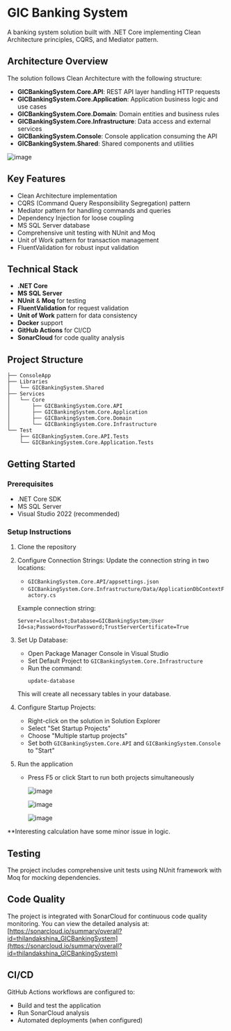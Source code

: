 # GIC Banking System

A banking system solution built with .NET Core implementing Clean Architecture principles, CQRS, and Mediator pattern.

## Architecture Overview

The solution follows Clean Architecture with the following structure:

- **GICBankingSystem.Core.API**: REST API layer handling HTTP requests
- **GICBankingSystem.Core.Application**: Application business logic and use cases
- **GICBankingSystem.Core.Domain**: Domain entities and business rules
- **GICBankingSystem.Core.Infrastructure**: Data access and external services
- **GICBankingSystem.Console**: Console application consuming the API
- **GICBankingSystem.Shared**: Shared components and utilities


![image](https://github.com/user-attachments/assets/6f029792-8327-40ad-b9ef-2bb30f6ae16d)


## Key Features

- Clean Architecture implementation
- CQRS (Command Query Responsibility Segregation) pattern
- Mediator pattern for handling commands and queries
- Dependency Injection for loose coupling
- MS SQL Server database
- Comprehensive unit testing with NUnit and Moq
- Unit of Work pattern for transaction management
- FluentValidation for robust input validation

## Technical Stack

- **.NET Core**
- **MS SQL Server**
- **NUnit** & **Moq** for testing
- **FluentValidation** for request validation
- **Unit of Work** pattern for data consistency
- **Docker** support
- **GitHub Actions** for CI/CD
- **SonarCloud** for code quality analysis

## Project Structure

```
├── ConsoleApp
├── Libraries
│   └── GICBankingSystem.Shared
├── Services
│   └── Core
│       ├── GICBankingSystem.Core.API
│       ├── GICBankingSystem.Core.Application
│       ├── GICBankingSystem.Core.Domain
│       └── GICBankingSystem.Core.Infrastructure
└── Test
    ├── GICBankingSystem.Core.API.Tests
    └── GICBankingSystem.Core.Application.Tests
```

## Getting Started

### Prerequisites
- .NET Core SDK
- MS SQL Server
- Visual Studio 2022 (recommended)

### Setup Instructions

1. Clone the repository

2. Configure Connection Strings:
   Update the connection string in two locations:
   - `GICBankingSystem.Core.API/appsettings.json`
   - `GICBankingSystem.Core.Infrastructure/Data/ApplicationDbContextFactory.cs`

   Example connection string:
   ```
   Server=localhost;Database=GICBankingSystem;User Id=sa;Password=YourPassword;TrustServerCertificate=True
   ```

3. Set Up Database:
   - Open Package Manager Console in Visual Studio
   - Set Default Project to `GICBankingSystem.Core.Infrastructure`
   - Run the command:
     ```
     update-database
     ```
   This will create all necessary tables in your database.

4. Configure Startup Projects:
   - Right-click on the solution in Solution Explorer
   - Select "Set Startup Projects"
   - Choose "Multiple startup projects"
   - Set both `GICBankingSystem.Core.API` and `GICBankingSystem.Console` to "Start"

5. Run the application
   - Press F5 or click Start to run both projects simultaneously
  

     ![image](https://github.com/user-attachments/assets/7eb40950-565c-4f5e-acfe-b55eab63172a)

     ![image](https://github.com/user-attachments/assets/2fa45c1c-1c27-4af3-a44e-10f9d8b400c2)

     ![image](https://github.com/user-attachments/assets/1663aef7-0d72-4027-bcf5-acb3b1842e06)

**Interesting calculation have some minor issue in logic.
## Testing

The project includes comprehensive unit tests using NUnit framework with Moq for mocking dependencies.

## Code Quality

The project is integrated with SonarCloud for continuous code quality monitoring. You can view the detailed analysis at:
[https://sonarcloud.io/summary/overall?id=thilandakshina_GICBankingSystem](https://sonarcloud.io/summary/overall?id=thilandakshina_GICBankingSystem)

## CI/CD

GitHub Actions workflows are configured to:
- Build and test the application
- Run SonarCloud analysis
- Automated deployments (when configured)
